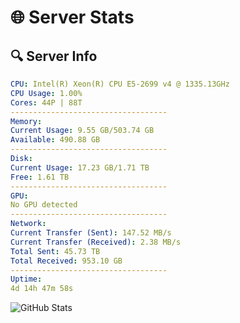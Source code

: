 # 🌐 Server Stats
## 🔍 Server Info
```yaml
CPU: Intel(R) Xeon(R) CPU E5-2699 v4 @ 1335.13GHz
CPU Usage: 1.00%
Cores: 44P | 88T
-----------------------------------
Memory:
Current Usage: 9.55 GB/503.74 GB
Available: 490.88 GB
-----------------------------------
Disk:
Current Usage: 17.23 GB/1.71 TB
Free: 1.61 TB
-----------------------------------
GPU:
No GPU detected
-----------------------------------
Network:
Current Transfer (Sent): 147.52 MB/s
Current Transfer (Received): 2.38 MB/s
Total Sent: 45.73 TB
Total Received: 953.10 GB
-----------------------------------
Uptime:
4d 14h 47m 58s
```
![GitHub Stats](https://img.shields.io/badge/Updated-2025-02-12_13:31:16-blue)